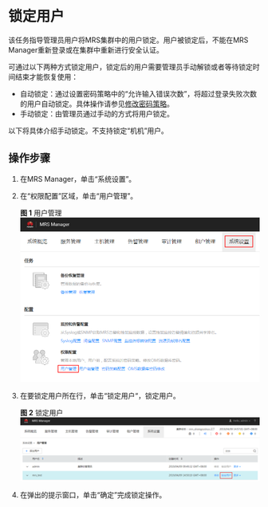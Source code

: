 # 锁定用户<a name="ZH-CN_TOPIC_0174499507"></a>

该任务指导管理员用户将MRS集群中的用户锁定。用户被锁定后，不能在MRS Manager重新登录或在集群中重新进行安全认证。

可通过以下两种方式锁定用户，锁定后的用户需要管理员手动解锁或者等待锁定时间结束才能恢复使用：

-   自动锁定：通过设置密码策略中的“允许输入错误次数”，将超过登录失败次数的用户自动锁定。具体操作请参见[修改密码策略](修改密码策略-181.md#ZH-CN_TOPIC_0174499513)。
-   手动锁定：由管理员通过手动的方式将用户锁定。

以下将具体介绍手动锁定。不支持锁定“机机”用户。

## 操作步骤<a name="zh-cn_topic_0139052703_zh-cn_topic_0050661071_zh-cn_topic_0043021168_section6632862715231"></a>

1.  在MRS Manager，单击“系统设置”。
2.  在“权限配置”区域，单击“用户管理”。

    **图 1**  用户管理<a name="zh-cn_topic_0139052703_zh-cn_topic_0050661071_fig14712105674010"></a>  
    ![](figures/用户管理-35.png "用户管理-35")

3.  在要锁定用户所在行，单击“锁定用户“，锁定用户。

    **图 2**  锁定用户<a name="zh-cn_topic_0139052703_zh-cn_topic_0050661071_fig1566837205112"></a>  
    ![](figures/锁定用户-36.png "锁定用户-36")

4.  在弹出的提示窗口，单击“确定”完成锁定操作。


